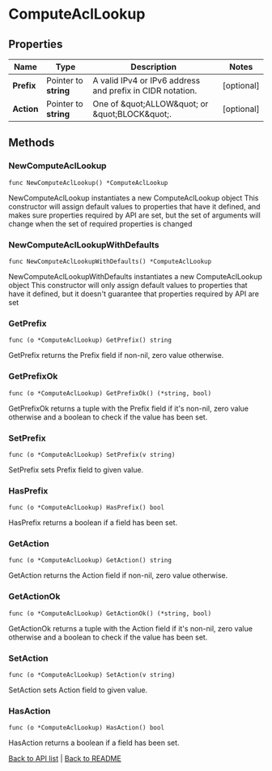 # ComputeAclLookup

## Properties

Name | Type | Description | Notes
------------ | ------------- | ------------- | -------------
**Prefix** | Pointer to **string** | A valid IPv4 or IPv6 address and prefix in CIDR notation. | [optional] 
**Action** | Pointer to **string** | One of \&quot;ALLOW\&quot; or \&quot;BLOCK\&quot;. | [optional] 

## Methods

### NewComputeAclLookup

`func NewComputeAclLookup() *ComputeAclLookup`

NewComputeAclLookup instantiates a new ComputeAclLookup object
This constructor will assign default values to properties that have it defined,
and makes sure properties required by API are set, but the set of arguments
will change when the set of required properties is changed

### NewComputeAclLookupWithDefaults

`func NewComputeAclLookupWithDefaults() *ComputeAclLookup`

NewComputeAclLookupWithDefaults instantiates a new ComputeAclLookup object
This constructor will only assign default values to properties that have it defined,
but it doesn't guarantee that properties required by API are set

### GetPrefix

`func (o *ComputeAclLookup) GetPrefix() string`

GetPrefix returns the Prefix field if non-nil, zero value otherwise.

### GetPrefixOk

`func (o *ComputeAclLookup) GetPrefixOk() (*string, bool)`

GetPrefixOk returns a tuple with the Prefix field if it's non-nil, zero value otherwise
and a boolean to check if the value has been set.

### SetPrefix

`func (o *ComputeAclLookup) SetPrefix(v string)`

SetPrefix sets Prefix field to given value.

### HasPrefix

`func (o *ComputeAclLookup) HasPrefix() bool`

HasPrefix returns a boolean if a field has been set.

### GetAction

`func (o *ComputeAclLookup) GetAction() string`

GetAction returns the Action field if non-nil, zero value otherwise.

### GetActionOk

`func (o *ComputeAclLookup) GetActionOk() (*string, bool)`

GetActionOk returns a tuple with the Action field if it's non-nil, zero value otherwise
and a boolean to check if the value has been set.

### SetAction

`func (o *ComputeAclLookup) SetAction(v string)`

SetAction sets Action field to given value.

### HasAction

`func (o *ComputeAclLookup) HasAction() bool`

HasAction returns a boolean if a field has been set.


[Back to API list](../README.md#documentation-for-api-endpoints) | [Back to README](../README.md)


